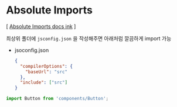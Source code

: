 # Absolute Imports

[ [Absolute Imports docs ink](https://create-react-app.dev/docs/importing-a-component) ]

최상위 폴더에 `jsconfig.json` 을 작성해주면 아래처럼 깔끔하게 import 가능

- jsoconfig.json

    ```json
    {
      "compilerOptions": {
        "baseUrl": "src"
      },
      "include": ["src"]
    }
    ```

```jsx
import Button from 'components/Button';
```
